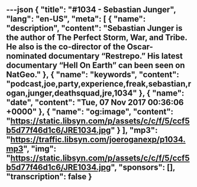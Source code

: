 ---json
{
  "title": "#1034 - Sebastian Junger",
  "lang": "en-US",
  "meta": [
    {
      "name": "description",
      "content": "Sebastian Junger is the author of The Perfect Storm, War, and Tribe. He also is the co-director of the Oscar-nominated documentary “Restrepo.” His latest documentary “Hell On Earth” can been seen on NatGeo."
    },
    {
      "name": "keywords",
      "content": "podcast,joe,party,experience,freak,sebastian,rogan,junger,deathsquad,jre,1034"
    },
    {
      "name": "date",
      "content": "Tue, 07 Nov 2017 00:36:06 +0000"
    },
    {
      "name": "og:image",
      "content": "https://static.libsyn.com/p/assets/c/c/f/5/ccf5b5d77f46d1c6/JRE1034.jpg"
    }
  ],
  "mp3": "https://traffic.libsyn.com/joeroganexp/p1034.mp3",
  "img": "https://static.libsyn.com/p/assets/c/c/f/5/ccf5b5d77f46d1c6/JRE1034.jpg",
  "sponsors": [],
  "transcription": false
}
---
<episode-header />

<timemark seconds="0" />

<transcribe-call-to-action />

<episode-footer />